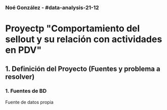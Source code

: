 ### Noé González - #data-analysis-21-12

# Proyectp "Comportamiento del sellout y su relación con actividades en PDV"

## 1. Definición del Proyecto (Fuentes y problema a resolver)

###     1. Fuentes de BD

Fuente de datos propia

